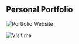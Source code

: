 ## Personal Portfolio

![Portfolio Website](https://i.ibb.co/WgPMpts/image.png)


![VIsit me](https://shadi-portfolio-v3.herokuapp.com/)
